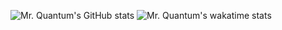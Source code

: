 ![Mr. Quantum's GitHub stats](https://github-readme-stats.vercel.app/api?username=mrquantumoff?theme=tokyonight)
![Mr. Quantum's wakatime stats](https://github-readme-stats.vercel.app/api/wakatime?username=mrquantumoff?theme=tokyonight)
